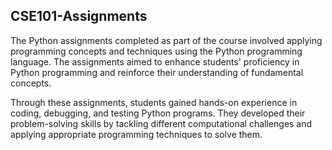 ## CSE101-Assignments
The Python assignments completed as part of the  course involved applying programming concepts and techniques using the Python programming language.
The assignments aimed to enhance students' proficiency in Python programming and reinforce their understanding of fundamental concepts.

Through these assignments, students gained hands-on experience in coding, debugging, and testing Python programs. They developed their problem-solving skills by tackling different computational challenges and applying appropriate programming techniques to solve them.

